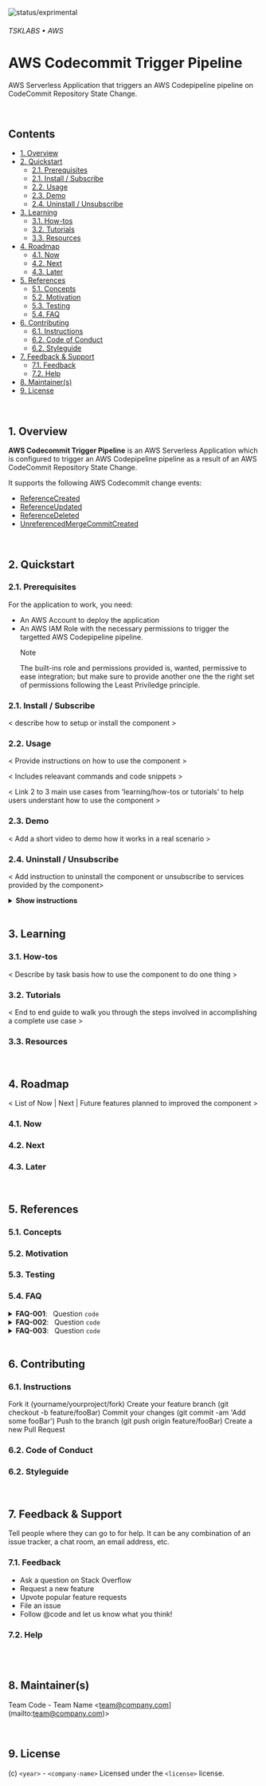 ![status/exprimental](https://img.shields.io/badge/STATUS-EXPERIMENTAL-%237C3AED?style=flat-square)
###### TSKLABS • AWS
#  AWS Codecommit Trigger Pipeline <!-- omit in toc -->

AWS Serverless Application that triggers an AWS Codepipeline pipeline on CodeCommit Repository State Change.

<br>

## Contents <!-- omit in toc -->

- [1. Overview](#1-overview)
- [2. Quickstart](#2-quickstart)
  - [2.1. Prerequisites](#21-prerequisites)
  - [2.1. Install / Subscribe](#21-install--subscribe)
  - [2.2. Usage](#22-usage)
  - [2.3. Demo](#23-demo)
  - [2.4. Uninstall / Unsubscribe](#24-uninstall--unsubscribe)
- [3. Learning](#3-learning)
  - [3.1. How-tos](#31-how-tos)
  - [3.2. Tutorials](#32-tutorials)
  - [3.3. Resources](#33-resources)
- [4. Roadmap](#4-roadmap)
  - [4.1. Now](#41-now)
  - [4.2. Next](#42-next)
  - [4.3. Later](#43-later)
- [5. References](#5-references)
  - [5.1. Concepts](#51-concepts)
  - [5.2. Motivation](#52-motivation)
  - [5.3. Testing](#53-testing)
  - [5.4. FAQ](#54-faq)
- [6. Contributing](#6-contributing)
  - [6.1. Instructions](#61-instructions)
  - [6.2. Code of Conduct](#62-code-of-conduct)
  - [6.2. Styleguide](#62-styleguide)
- [7. Feedback \& Support](#7-feedback--support)
  - [7.1. Feedback](#71-feedback)
  - [7.2. Help](#72-help)
- [8. Maintainer(s)](#8-maintainers)
- [9. License](#9-license)

<br>

## 1. Overview

**AWS Codecommit Trigger Pipeline** is an  AWS Serverless Application which is configured to trigger an AWS Codepipeline pipeline as a result of an AWS CodeCommit Repository State Change.

It supports the following AWS Codecommit change events:

* [ReferenceCreated](https://docs.aws.amazon.com/codecommit/latest/userguide/monitoring-events.html#referenceCreated)
* [ReferenceUpdated](https://docs.aws.amazon.com/codecommit/latest/userguide/monitoring-events.html#referenceUpdated)
* [ReferenceDeleted](https://docs.aws.amazon.com/codecommit/latest/userguide/monitoring-events.html#referenceDeleted)
* [UnreferencedMergeCommitCreated](https://docs.aws.amazon.com/codecommit/latest/userguide/monitoring-events.html#unreferencedMergeCommitCreated)

<br>

## 2. Quickstart

### 2.1. Prerequisites

For the application to work, you need:

* An AWS Account to deploy the application
* An AWS IAM Role with the necessary permissions to trigger the targetted AWS Codepipeline pipeline.
  > [!NOTE]
  > The built-ins role and permissions provided is, wanted, permissive to ease integration; but make sure to provide another one the the right set of permissions following the Least Priviledge principle.


### 2.1. Install / Subscribe

< describe how to setup or install the component >

### 2.2. Usage

< Provide instructions on how to use the component >

< Includes releavant commands and code snippets >

< Link 2 to 3 main use cases from 'learning/how-tos or tutorials' to help users understant how to use the component >


### 2.3. Demo

< Add a short video to demo how it works in a real scenario >

### 2.4. Uninstall / Unsubscribe

< Add instruction to uninstall the component or unsubscribe to services provided by the component>
<details><summary><b>Show instructions</b></summary>

<br>

**Step 1:**

**Step 2:**

</details>

<br>

## 3. Learning

### 3.1. How-tos
< Describe by task basis how to use the component to do one thing >

### 3.2. Tutorials

< End to end guide to walk you through the steps involved in accomplishing a complete use case >

### 3.3. Resources


<br>

## 4. Roadmap

< List of Now | Next | Future features planned to improved the component >

### 4.1. Now
### 4.2. Next
### 4.3. Later


<br>

## 5. References
### 5.1. Concepts
### 5.2. Motivation
### 5.3. Testing
### 5.4. FAQ

<details><summary><b>FAQ-001</b>: &nbsp; Question <code>code</code></summary>

sample answer

```sh
  code
```
</details>
<details><summary><b>FAQ-002</b>: &nbsp; Question <code>code</code></summary>

sample answer

```sh
  code
```
</details>
<details><summary><b>FAQ-003</b>: &nbsp; Question <code>code</code></summary>

sample answer

```sh
  code
```
</details>



<br>

## 6. Contributing

### 6.1. Instructions

Fork it (yourname/yourproject/fork)
Create your feature branch (git checkout -b feature/fooBar)
Commit your changes (git commit -am 'Add some fooBar')
Push to the branch (git push origin feature/fooBar)
Create a new Pull Request

### 6.2. Code of Conduct

### 6.2. Styleguide


<br>

## 7. Feedback & Support
Tell people where they can go to for help. It can be any combination of an issue tracker, a chat room, an email address, etc.

### 7.1. Feedback

* Ask a question on Stack Overflow
* Request a new feature
* Upvote popular feature requests
* File an issue
* Follow @code and let us know what you think!

### 7.2. Help

<br>


<br>

## 8. Maintainer(s)

Team Code - Team Name <team@company.com](mailto:team@company.com)>

<br>

## 9. License

(c) `<year>` - `<company-name>`
Licensed under the `<license>` license.